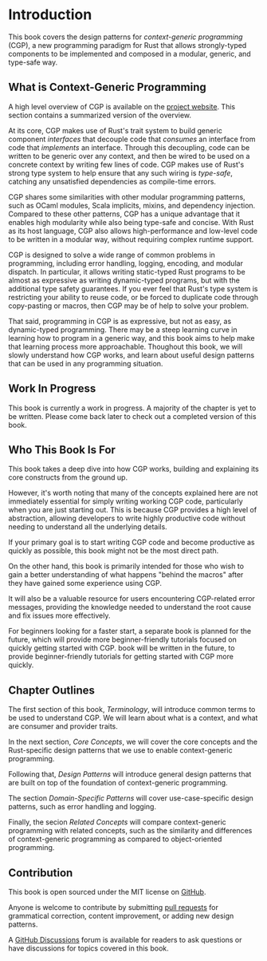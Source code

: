 # Introduction

This book covers the design patterns for _context-generic programming_ (CGP),
a new programming paradigm for Rust that allows strongly-typed components
to be implemented and composed in a modular, generic, and type-safe way.

## What is Context-Generic Programming

A high level overview of CGP is available on the [project website](https://www.contextgeneric.dev/).
This section contains a summarized version of the overview.

At its core, CGP makes use of Rust's trait system to build generic
component _interfaces_ that decouple code that _consumes_ an interface
from code that _implements_ an interface.
Through this decoupling, code can be written to be generic over any context,
and then be wired to be used on a concrete context by writing few lines of code.
CGP makes use of Rust's strong type system to help ensure that any such
wiring is _type-safe_, catching any unsatisfied dependencies as compile-time errors.

CGP shares some similarities with other modular programming patterns, such as
OCaml modules, Scala implicits, mixins, and dependency injection. Compared to
these other patterns, CGP has a unique advantage that it enables high modularity
while also being type-safe and concise. With Rust as its host language, CGP
also allows high-performance and low-level code to be written in a modular
way, without requiring complex runtime support.

CGP is designed to solve a wide range of common problems in programming,
including error handling, logging, encoding, and modular dispatch.
In particular, it allows writing static-typed Rust programs to be almost
as expressive as writing dynamic-typed programs, but with the additional
type safety guarantees.
If you ever feel that Rust's type system is restricting your ability to reuse
code, or be forced to duplicate code through copy-pasting or macros, then
CGP may be of help to solve your problem.

That said, programming in CGP is as expressive, but not as easy,
as dynamic-typed programming. There may be a steep learning curve
in learning how to program in a generic way, and this book aims to help
make that learning process more approachable.
Thoughout this book, we will slowly understand how CGP works, and learn about
useful design patterns that can be used in any programming situation.

## Work In Progress

This book is currently a work in progress. A majority of the chapter is yet to be written.
Please come back later to check out a completed version of this book.

## Who This Book Is For

This book takes a deep dive into how CGP works, building and explaining its core constructs from the ground up.

However, it's worth noting that many of the concepts explained here are not immediately essential for simply writing working CGP code, particularly when you are just starting out. This is because CGP provides a high level of abstraction, allowing developers to write highly productive code without needing to understand all the underlying details.

<div class="warning">
If your primary goal is to start writing CGP code and become productive as quickly as possible, this book might not be the most direct path.
</div>

On the other hand, this book is primarily intended for those who wish to gain a better understanding of what happens "behind the macros" after they have gained some experience using CGP.

It will also be a valuable resource for users encountering CGP-related error messages, providing the knowledge needed to understand the root cause and fix issues more effectively.

For beginners looking for a faster start, a separate book is planned for the future, which will provide more beginner-friendly tutorials focused on quickly getting started with CGP.
book will be written in the future, to provide beginner-friendly tutorials for getting started with CGP more quickly.

## Chapter Outlines

The first section of this book, _Terminology_, will introduce common terms to be used to understand CGP.
We will learn about what is a context, and what are consumer and provider traits.

In the next section, _Core Concepts_, we will cover the core concepts and the Rust-specific
design patterns that we use to enable context-generic programming.

Following that, _Design Patterns_ will introduce general design patterns that are built on top of the
foundation of context-generic programming.

The section _Domain-Specific Patterns_ will cover use-case-specific design patterns, such as error handling and logging.

Finally, the secion _Related Concepts_ will compare context-generic programming with related concepts,
such as the similarity and differences of context-generic programming as compared to object-oriented programming.

## Contribution

This book is open sourced under the MIT license on [GitHub](https://github.com/contextgeneric/cgp-patterns).

Anyone is welcome to contribute by submitting [pull requests](https://github.com/contextgeneric/cgp-patterns/pulls)
for grammatical correction, content improvement, or adding new design patterns.

A [GitHub Discussions](https://github.com/contextgeneric/cgp-patterns/discussions) forum is available for readers
to ask questions or have discussions for topics covered in this book.
